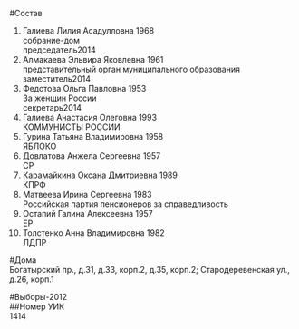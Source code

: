 #Состав  
1. Галиева Лилия Асадулловна 1968  
    собрание-дом  
    председатель2014  
2. Алмакаева Эльвира Яковлевна 1961  
    представительный орган муниципального образования  
    заместитель2014  
3. Федотова Ольга Павловна 1953  
    За женщин России  
    секретарь2014  
4. Галиева Анастасия Олеговна 1993  
    КОММУНИСТЫ РОССИИ  
5. Гурина Татьяна Владимировна 1958  
    ЯБЛОКО  
6. Довлатова Анжела Сергеевна 1957  
    СР  
7. Карамайкина Оксана Дмитриевна 1989  
    КПРФ  
8. Матвеева Ирина Сергеевна 1983  
    Российская партия пенсионеров за справедливость  
9. Остапий Галина Алексеевна 1957  
    ЕР  
10. Толстенко Анна Владимировна 1982  
    ЛДПР  

#Дома  
Богатырский пр., д.31, д.33, корп.2, д.35, корп.2;  Стародеревенская ул., д.26, корп.1  
  
#Выборы-2012  
##Номер УИК  
1414  
